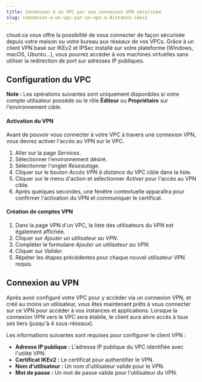```yaml
---
title: Connexion à un VPC par une connexion VPN sécurisée
slug: connexion-a-un-vpc-par-un-vpn-a-distance-ikev2
---
```



cloud.ca vous offre la possibilité de vous connecter de façon sécurisée depuis votre maison ou votre bureau aux réseaux de vos VPCs.  Grâce à un client VPN basé sur IKEv2 et IPSec installé sur votre plateforme (Windows, macOS, Ubuntu…), vous pourrez accéder à vos machines virtuelles sans utiliser la redirection de port sur adresses IP publiques.

## Configuration du VPC
**Note :** Les opérations suivantes sont uniquement disponibles si votre compte utilisateur possède ou le rôle **Éditeur** ou **Propriétaire** sur l'environnement cible.

#### Activation du VPN
Avant de pouvoir vous connecter à votre VPC à travers une connexion VPN, vous devrez activer l'accès au VPN sur le VPC.

1. Aller sur la page *Services*.
1. Sélectionner l'environnement désiré.
1. Sélectionner l'onglet *Réseautage*.
1. Cliquer sur le bouton *Accès VPN à distance* du VPC cible dans la liste.
1. Cliquer sur le menu d'action et sélectionner *Activer* pour l'accès au VPN cible.
1. Après quelques secondes, une fenêtre contextuelle apparaîtra pour confirmer l'activation du VPN et communiquer le certificat.

#### Création de comptes VPN
1. Dans la page VPN d'un VPC, la liste des utilisateurs du VPN est également affichée.
1. Cliquer sur *Ajouter un utilisateur au VPN*.
1. Compléter le formulaire *Ajouter un utilisateur au VPN*.
1. Cliquer sur *Valider*.
1. Répéter les étapes précédentes pour chaque nouvel utilisateur VPN requis.


## Connexion au VPN
Après avoir configuré votre VPC pour y accéder via un connexion VPN, et créé au moins un utilisateur, vous êtes maintenant prêts à vous connecter sur ce VPN pour accéder à vos instances et applications. Lorsque la connexion VPN vers le VPC sera établie, le client aura alors accès à tous ses tiers (jusqu'à 4 sous-réseaux).

Les informations suivantes sont requises pour configurer le client VPN :

   - **Adresse IP publique :**  L'adresse IP publique du VPC identifiée avec l'utilité VPN.
   - **Certificat IKEv2 :**  Le certificat pour authentifier le VPN.
   - **Nom d'utilisateur :**  Un nom d'utilisateur valide pour le VPN.
   - **Mot de passe :**  Un mot de passe valide pour l'utilisateur du VPN.
